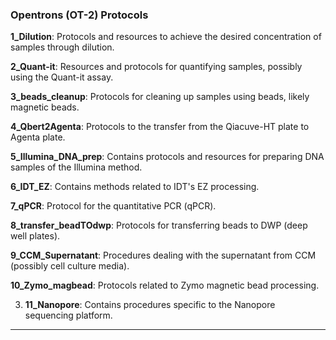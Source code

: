 ### Opentrons (OT-2) Protocols




**1_Dilution**:
   Protocols and resources to achieve the desired concentration of samples through dilution.

**2_Quant-it**:
   Resources and protocols for quantifying samples, possibly using the Quant-it assay.

**3_beads_cleanup**:
   Protocols for cleaning up samples using beads, likely magnetic beads.

**4_Qbert2Agenta**:
   Protocols to the transfer from the Qiacuve-HT plate to Agenta plate.

**5_Illumina_DNA_prep**:
   Contains protocols and resources for preparing DNA samples of the Illumina method.
   
**6_IDT_EZ**:
   Contains methods related to IDT's EZ processing.

**7_qPCR**:
   Protocol for the quantitative PCR (qPCR).

**8_transfer_beadTOdwp**:
   Protocols for transferring beads to DWP (deep well plates).

**9_CCM_Supernatant**:
   Procedures dealing with the supernatant from CCM (possibly cell culture media).

**10_Zymo_magbead**:
   Protocols related to Zymo magnetic bead processing.

3. **11_Nanopore**:
   Contains procedures specific to the Nanopore sequencing platform.




---
